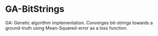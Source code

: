 # GA-BitStrings
GA: Genetic algorithm implementation. Converges bit-strings towards a ground-truth using Mean-Squared-error as a loss function.

